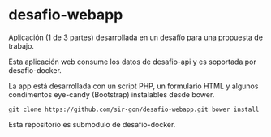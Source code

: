 # desafio-webapp

Aplicación (1 de 3 partes) desarrollada en un desafío para una propuesta de trabajo. 

Esta aplicación web consume los datos de desafio-api y es soportada por desafio-docker.

La app está desarrollada con un script PHP, un formulario HTML y algunos condimentos eye-candy (Bootstrap) instalables desde bower.


``
git clone https://github.com/sir-gon/desafio-webapp.git
bower install
``

Esta repositorio es submodulo de desafio-docker.
